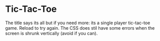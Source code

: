 # Tic-Tac-Toe
The title says its all but if you need more: its a single player tic-tac-toe game.
Reload to try again. 
The CSS does stil have some errors when the screen is shrunk vertically (avoid if you can).
